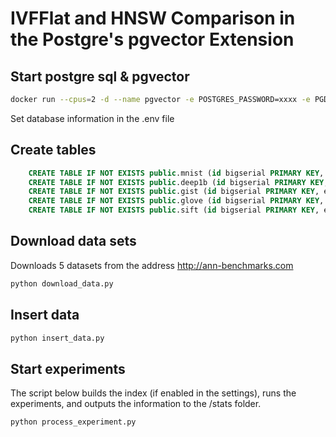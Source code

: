 # IVFFlat and HNSW Comparison in the Postgre's pgvector Extension

## Start postgre sql & pgvector 
```sh
docker run --cpus=2 -d --name pgvector -e POSTGRES_PASSWORD=xxxx -e PGDATA=pgdata -v pgvector_data:/var/lib/postgresql/data -p 5432:5432 pgvector
```
Set database information in the .env file
## Create tables
```sql
    CREATE TABLE IF NOT EXISTS public.mnist (id bigserial PRIMARY KEY, embedding vector(784));
    CREATE TABLE IF NOT EXISTS public.deep1b (id bigserial PRIMARY KEY, embedding vector(96));
    CREATE TABLE IF NOT EXISTS public.gist (id bigserial PRIMARY KEY, embedding vector(960));
    CREATE TABLE IF NOT EXISTS public.glove (id bigserial PRIMARY KEY, embedding vector(200));
    CREATE TABLE IF NOT EXISTS public.sift (id bigserial PRIMARY KEY, embedding vector(128));
```

## Download data sets
Downloads 5 datasets from the address http://ann-benchmarks.com
  ```sh
  python download_data.py
  ```
## Insert data
  ```sh
  python insert_data.py
  ```
## Start experiments
The script below builds the index (if enabled in the settings), runs the experiments, and outputs the information to the /stats folder.
  ```sh
  python process_experiment.py
  ```